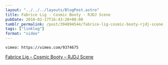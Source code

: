 ```yaml
---
layout: "../../../layouts/BlogPost.astro"
title: Fabrice Lig - Cosmic Booty - RJDJ Scene
pubDate: 2010-02-17T16:43:20+00:00
tumblr_permalink: /post/394894544/fabrice-lig-cosmic-booty-rjdj-scene
tags: ["linklog"]
format: "video"
---
```


`vimeo: https://vimeo.com/9374675`

[Fabrice Lig &#8211; Cosmic Booty &#8211; RJDJ Scene][1]

[1]: https://vimeo.com/9374675
